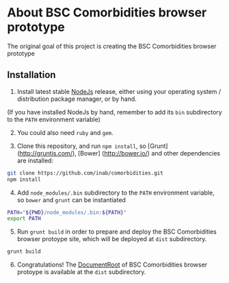 About BSC Comorbidities browser prototype
=========================

The original goal of this project is creating the BSC Comorbidities browser prototype

Installation
------------

1) Install latest stable [NodeJs](http://nodejs.org/) release, either using your operating system / distribution package manager, or by hand.

(If you have installed NodeJs by hand, remember to add its `bin` subdirectory to the `PATH` environment variable)

2) You could also need `ruby` and `gem`.

3) Clone this repository, and run `npm install`, so [Grunt] (http://gruntjs.com/), [Bower] (http://bower.io/) and other dependencies are installed:

```bash
git clone https://github.com/inab/comorbidities.git
npm install
```

4) Add `node_modules/.bin` subdirectory to the `PATH` environment variable, so `bower` and `grunt` can be instantiated

```bash
PATH="${PWD}/node_modules/.bin:${PATH}"
export PATH
```

5) Run `grunt build` in order to prepare and deploy the BSC Comorbidities browser protoype site, which will be deployed at `dist` subdirectory.

```bash
grunt build
```

6) Congratulations! The [DocumentRoot](http://httpd.apache.org/docs/current/mod/core.html#documentroot) of BSC Comorbidities browser protoype is available at the `dist` subdirectory.

